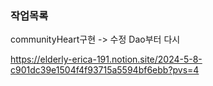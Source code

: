 ### 작업목록
communityHeart구현 -> 수정 
Dao부터 다시


https://elderly-erica-191.notion.site/2024-5-8-c901dc39e1504f4f93715a5594bf6ebb?pvs=4
